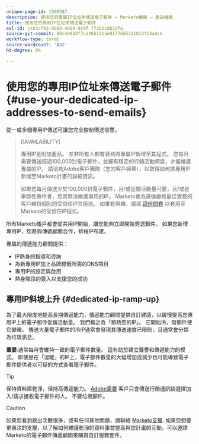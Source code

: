 ```yaml
---
unique-page-id: 1900587
description: 使用您的專屬IP位址來傳送電子郵件 — Marketo檔案 — 產品檔案
title: 使用您的專用IP位址來傳送電子郵件
exl-id: cc83cf43-8b6d-4869-9c4f-7f3d2cd82dfa
source-git-commit: 88c4e844f7ce26b12bae8177dd5311813fb4adcb
workflow-type: tm+mt
source-wordcount: '432'
ht-degree: 0%

---
```


# 使用您的專用IP位址來傳送電子郵件 {#use-your-dedicated-ip-addresses-to-send-emails}

從一或多個專用IP傳送可讓您完全控制傳送信譽。

>[!AVAILABILITY]
>
>專用IP是附加產品。 並非所有人都有資格將專屬IP新增至其程式。 您每月需要傳送超過100,000封電子郵件，並擁有穩定的行銷活動頻度，才能維護專屬的IP。 請洽詢Adobe客戶團隊（您的客戶經理），以取得如何將專用IP新增至Marketo計畫的詳細資訊。
>
>如果您每月傳送少於100,000封電子郵件，且/或促銷活動量可變，且/或是季節性寄件者，您將無法維護專用的IP。 Marketo會為遵循嚴格最佳實務的客戶維持個別的受信任IP共用池。 如果有興趣，請填 [這份問卷](https://na-sjg.marketo.com/lp/marketoprivacydemo/Trusted-IP-Sending-Range-Program.html) 以套用至Marketo的受信任IP程式。

所有Marketo帳戶都會從共用IP開始，讓您能夠立即開始寄送郵件。 如果您新增專用IP，您將與傳遞顧問合作，排程IP布建。

專屬的傳遞能力顧問提供：

* IP熱身的指導和咨詢
* 為新專用IP加上品牌標籤所需的DNS項目
* 專用IP的設定與啟用
* 熱身階段的簽入以支援您的成功

## 專用IP斜坡上升 {#dedicated-ip-ramp-up}

為了最大限度地提高長期傳遞能力，傳遞能力顧問提供自訂建議，以緩慢提高您專用IP上的電子郵件促銷活動量。 我們稱之為「預熱您的IP」。 它開始冷，發郵件使它變暖。 傳送大量電子郵件的冷IP通常會發現其傳送速度已限制，且通常會分類為垃圾訊息。

**重要**:通常每月會維持一致的電子郵件數量。 這有助於建立聲譽和傳遞能力的模式。 即使是在「溫暖」的IP上，電子郵件數量的大幅增加或減少也可能導致電子郵件提供者以可疑的方式查看電子郵件。

>[!TIP]
>
>保持資料庫乾淨，保持高傳遞能力。 [Adobe需要](https://www.adobe.com/legal/terms/aup.html) 客戶只會傳送行銷通訊給選擇加入/請求接收電子郵件的人。 不要垃圾郵件。

>[!CAUTION]
>
>如果您看到跳出次數很多，或有任何其他問題，請聯絡 [Marketo支援](https://nation.marketo.com/t5/Support/ct-p/Support). 如果您想要更專注的支援，以了解如何維護乾淨的資料庫並提高與您計畫的互動，可以邀請Marketo的電子郵件傳遞顧問來購買自訂服務套件。
